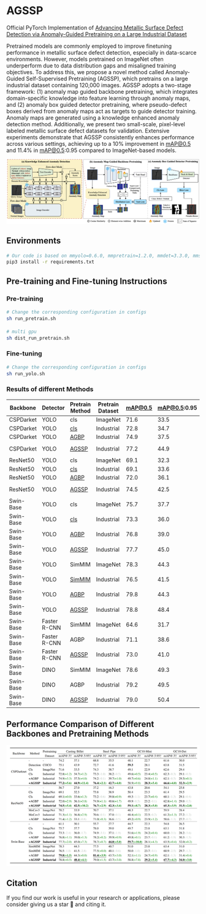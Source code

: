 # AGSSP
Official PyTorch Implementation of [Advancing Metallic Surface Defect Detection via Anomaly-Guided Pretraining on a Large Industrial Dataset](#)

Pretrained models are commonly employed to improve finetuning performance in metallic surface defect detection, especially in data-scarce environments. However, models pretrained on ImageNet often underperform due to data distribution gaps and misaligned training objectives. To address this, we propose a novel method called Anomaly-Guided Self-Supervised Pretraining (AGSSP), which pretrains on a large industrial dataset containing 120,000 images. AGSSP adopts a two-stage framework: (1) anomaly map guided backbone pretraining, which integrates domain-specific knowledge into feature learning through anomaly maps, and (2) anomaly box guided detector pretraining, where pseudo-defect boxes derived from anomaly maps act as targets to guide detector training. Anomaly maps are generated using a knowledge enhanced anomaly detection method. Additionally, we present two small-scale, pixel-level labeled metallic surface defect datasets for validation. Extensive experiments demonstrate that AGSSP consistently enhances performance across various settings, achieving up to a 10\% improvement in mAP@0.5 and 11.4% in mAP@0.5:0.95 compared to ImageNet-based models.

![](./images/main.png)

## Environments
```bash
# Our code is based on mmyolo=0.6.0, mmpretrain=1.2.0, mmdet=3.3.0, mmseg=1.2.2.
pip3 install -r requirements.txt
```

## Pre-training and Fine-tuning Instructions
### Pre-training
```bash
# Change the corresponding configuration in configs
sh run_pretrain.sh

# multi gpu
sh dist_run_pretrain.sh
```

### Fine-tuning
```bash
# Change the corresponding configuration in configs
sh run_yolo.sh
```

### Results of different Methods

| Backbone       | Detector | Pretrain Method | Pretrain Dataset | mAP@0.5 | mAP@0.5:0.95 | Pretrain Weight | Config |
|----------------|----------|-----------------|------------------|---------|--------------|-----------------|--------|
| CSPDarket      | YOLO     | cls  | ImageNet         | 71.6    | 33.5         | -               |  -  |
| CSPDarket      | YOLO     | [cls](https://github.com/clovermini/AGSSP/blob/main/configs/pretrain_agbp/yolov8s/yolov8s_1xb256_metal.py)      | Industrial       | 72.8    | 34.7         | -               | - |
| CSPDarket      | YOLO     | [AGBP](https://github.com/clovermini/AGSSP/blob/main/configs/pretrain_agbp/yolov8s/yolov8s_1xb256_metal_distill_multi.py)           | Industrial       | 74.9    | 37.5         | -               | - |
| CSPDarket      | YOLO     | [AGSSP](https://github.com/clovermini/AGSSP/blob/main/configs/pretrain_agdp/yolov8_s_syncbn_fast_1xb32-10e_pretrain_frozen.py)           | Industrial       | 77.2    | 44.9         | [baiduyun](https://pan.baidu.com/s/1665952Q9exabBUbfYkjP6A?pwd=nace) / [google](https://drive.google.com/file/d/1zZSqGy5knrkZrZtcbff7JHOFUtG4-WoD/view?usp=sharing) | [config](https://github.com/clovermini/AGSSP/blob/main/configs/yolo/yolov8_s_syncbn_fast_1xb32-500e_casting_billet_mini_agssp.py) |
| ResNet50       | YOLO     | cls  | ImageNet         | 69.1    | 32.3         | -               | [config](https://github.com/clovermini/AGSSP/blob/main/configs/yolo/yolov8_s_resnet50_1xb32-500e_casting_billet_mini.py) |
| ResNet50       | YOLO     | [cls](https://github.com/clovermini/AGSSP/blob/main/configs/pretrain_agbp/resnet/resnet50_1xb256_metal.py)      | Industrial       | 69.1    | 33.6         | -               | - |
| ResNet50       | YOLO     | [AGBP](https://github.com/clovermini/AGSSP/blob/main/configs/pretrain_agbp/resnet/resnet50_1xb256_metal_distill_multi.py)            | Industrial       | 72.0    | 36.1         | -               | - |
| ResNet50       | YOLO     | [AGSSP](https://github.com/clovermini/AGSSP/blob/main/configs/pretrain_agdp/yolov8_s_resnet50_1xb32-10e_pretrain_frozen.py)           | Industrial       | 74.5    | 42.5         | [baiduyun](https://pan.baidu.com/s/1Uv_Z6SkZl9QJmNhkHSnhtw?pwd=ux5w) / [google](https://drive.google.com/file/d/1LmdjnMikyMbcVy4divOEbHAc0VI_VJz2/view?usp=sharing) | [config](https://github.com/clovermini/AGSSP/blob/main/configs/yolo/yolov8_s_resnet50_1xb32-500e_casting_billet_mini_agssp.py) |
| Swin-Base      | YOLO     | cls  | ImageNet         | 75.7    | 37.7         | -               | [config](https://github.com/clovermini/AGSSP/blob/main/configs/yolo/yolov8_s_swinb_1xb32-500e_casting_billet_mini.py) |
| Swin-Base      | YOLO     | [cls](https://github.com/clovermini/AGSSP/blob/main/configs/pretrain_agbp/swin/swin-base_1xb256_metal.py)      | Industrial       | 73.3    | 36.0         | -               | - |
| Swin-Base      | YOLO     | [AGBP](https://github.com/clovermini/AGSSP/blob/main/configs/pretrain_agbp/swin/swin-base_1xb256_metal_distill_multi.py)            | Industrial       | 76.8    | 39.0         | -               | - |
| Swin-Base      | YOLO     | [AGSSP](https://github.com/clovermini/AGSSP/blob/main/configs/pretrain_agdp/yolov8_s_swinb_1xb32-10e_pretrain_frozen_cls.py)           | Industrial       | 77.7    | 45.0         | [baiduyun](https://pan.baidu.com/s/1nbRCRermuVofwpX9OdkWTA?pwd=w45v) / [google](https://drive.google.com/file/d/1dSRW03lLlbIL7Kz1i_9juMY9kUTPsMhX/view?usp=sharing) | [config](https://github.com/clovermini/AGSSP/blob/main/configs/yolo/yolov8_s_swinb_1xb32-500e_casting_billet_mini_agssd_cls.py) |
| Swin-Base      | YOLO     | SimMIM | ImageNet        | 78.3    | 44.3         | -               | - |
| Swin-Base      | YOLO     | [SimMIM](https://github.com/clovermini/AGSSP/blob/main/configs/pretrain_agbp/simmim/simmim_swin-base-w6_1xb256-amp-coslr-500e_in1k-192px_metal.py)   | Industrial       | 76.5    | 41.5         | -               | - |
| Swin-Base      | YOLO     | [AGBP](https://github.com/clovermini/AGSSP/blob/main/configs/pretrain_agbp/simmim/simmim_swin-base-w6_1xb256-amp-coslr-500e_in1k-192px_metal_distill_multi.py)            | Industrial       | 79.8    | 44.3         | -               | - |
| Swin-Base      | YOLO     | [AGSSP](https://github.com/clovermini/AGSSP/blob/main/configs/pretrain_agdp/yolov8_s_swinb_1xb32-10e_pretrain_frozen.py)           | Industrial       | 78.8    | 48.4         | [baiduyun](https://pan.baidu.com/s/1PBOnVVWiictCoz-BASfyKw?pwd=r6ji) / [google](https://drive.google.com/file/d/1UkH182LFlt07-Ux8Y-Jfk4_1NU7DySH5/view?usp=sharing) | [config](https://github.com/clovermini/AGSSP/blob/main/configs/yolo/yolov8_s_swinb_1xb32-500e_casting_billet_mini_agssd.py) |
| Swin-Base      | Faster R-CNN | SimMIM | ImageNet      | 64.6    | 31.7         | -               | [config](https://github.com/clovermini/AGSSP/blob/main/configs/faster_rcnn/faster-rcnn_swinb_fpn_1x_casting.py) |
| Swin-Base      | Faster R-CNN | AGBP           | Industrial       | 71.1    | 38.6         | -               | [config](https://github.com/clovermini/AGSSP/blob/main/configs/faster_rcnn/faster-rcnn_swinb_fpn_1x_casting_agbp.py) |
| Swin-Base      | Faster R-CNN | [AGSSP](https://github.com/clovermini/AGSSP/blob/main/configs/pretrain_agdp/faster-rcnn_swinb_fpn_1x_pretrain_frozen.py)          | Industrial       | 73.0    | 41.0         | [baiduyun](https://pan.baidu.com/s/1SZ2E2GUjAG6QD9btW_mvAw?pwd=ab8h) / [google](https://drive.google.com/file/d/1RX1J20KA2fM5Y2Q9aZRVxaTXucENR67V/view?usp=sharing) | [config](https://github.com/clovermini/AGSSP/blob/main/configs/faster_rcnn/faster-rcnn_swinb_fpn_1x_casting_agssp.py) |
| Swin-Base      | DINO      | SimMIM | ImageNet        | 78.6    | 49.3         | -               | [config](https://github.com/clovermini/AGSSP/blob/main/configs/dino/dino-4scale_swin-b_1xb8-12e_casting.py) |
| Swin-Base      | DINO      | AGBP           | Industrial       | 79.2    | 49.5         | -               | [config](https://github.com/clovermini/AGSSP/blob/main/configs/dino/dino-4scale_swin-b_1xb8-12e_casting_agbp.py) |
| Swin-Base      | DINO      | [AGSSP](https://github.com/clovermini/AGSSP/blob/main/configs/pretrain_agdp/dino-4scale_swinb_1xb32-10e_pretrain_frozen.py)          | Industrial       | 79.0    | 50.4         | [baidyun](https://pan.baidu.com/s/1c81dxqqlgvTpSZfdhWYAsg?pwd=c89d) / [google](https://drive.google.com/file/d/1zDRs37IAV7jXiiu5DyThOfgQtefK2mOz/view?usp=sharing) | [config](https://github.com/clovermini/AGSSP/blob/main/configs/dino/dino-4scale_swin-b_1xb8-12e_casting_agssp.py) |

## Performance Comparison of Different Backbones and Pretraining Methods
![](./images/results.png)

## Citation
If you find our work is useful in your research or applications, please consider giving us a star 🌟 and citing it.
